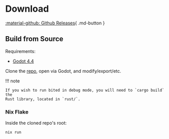 # Download

[:material-github: Github Releases](https://github.com/molarmanful/bited/releases){ .md-button }

## Build from Source

Requirements:

- [Godot 4.4](https://godotengine.org/download/)

Clone the [repo](https://github.com/molarmanful/bited), open via Godot, and
modify/export/etc.

!!! note

    If you wish to run bited in debug mode, you will need to `cargo build` the
    Rust library, located in `rust/`.

### Nix Flake

Inside the cloned repo's root:

```bash
nix run
```
